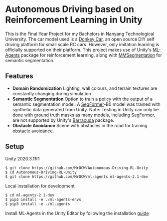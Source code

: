 # Autonomous Driving based on Reinforcement Learning in Unity
This is the Final Year Project for my Bachelors in Nanyang Technological University. The car model used is a [Donkey Car](http://www.donkeycar.com), an open source DIY self driving platform for small scale RC cars. However, only imitation learning is officially supported on their platform. This project makes use of Unity's [ML-Agents](https://github.com/MrOCW/ml-agents) package for reinforcement learning, along with [MMSegmentation](https://github.com/open-mmlab/mmsegmentation) for semantic segmentation.

## Features
- **Domain Randomization**
  Lighting, wall colours, and terrain textures are constantly changing during simulation
- **Semantic Segmentation**
  Option to train a policy with the output of a semantic segmentation model. A [SegFormer](https://arxiv.org/abs/2105.15203)-B0 model was trained with synthetic data generated from Unity. 
  Note: Testing in Unity can only be done with ground truth masks as many models, including SegFormer, are not supported by Unity's [Barracuda](https://github.com/Unity-Technologies/barracuda-release) package.
- **Obstacle Avoidance**
  Scene with obstacles in the road for training obstacle avoidance.  

## Setup
Unity 2020.3.11f1  
```
$ git clone https://github.com/MrOCW/Autonomous-Driving-RL-Unity
$ cd Autonomous-Driving-RL-Unity
$ git clone https://github.com/MrOCW/ml-agents ml-agents-2.1-dev
```
Local installation for development  
```
$ cd ml-agents-2.1-dev
$ pip3 install -e ./ml-agents-envs
$ pip3 install -e ./ml-agents
```  
Install ML-Agents in the Unity Editor by following the installation [guide](ml-agents-2.1-dev/docs/Installation.md)

